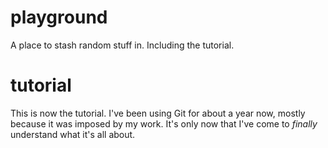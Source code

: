 # playground
A place to stash random stuff in. Including the tutorial.
# tutorial
This is now the tutorial.
I've been using Git for about a year now, mostly because it was imposed by my work.
It's only now that I've come to *finally* understand what it's all about.
